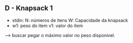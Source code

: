 ## D - Knapsack 1

- stdin: N: números de itens W: Capacidade da knapsack
- w1: peso do item v1: valor do item

--> buscar pegar o máximo valor no peso disponível.
